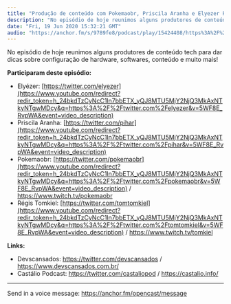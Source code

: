 ```yaml
---
title: "Produção de conteúdo com Pokemaobr, Priscila Aranha e Elyezer Rezende"
description: "No episódio de hoje reunimos alguns produtores de conteúdo tech para dar dicas sobre configuração de hardware, softwares, conteúdo e muito mais!&nbsp;..."
date: "Fri, 19 Jun 2020 15:32:21 GMT"
audio: "https://anchor.fm/s/9789fe8/podcast/play/15424408/https%3A%2F%2Fd3ctxlq1ktw2nl.cloudfront.net%2Fstaging%2F2020-06-20%2Fa2ef0ab76306d1354bf7eacfe3716f0a.m4a"
---
```


No episódio de hoje reunimos alguns produtores de conteúdo tech para dar dicas sobre configuração de hardware, softwares, conteúdo e muito mais! 


**Participaram deste episódio:**


* Elyézer: [https://twitter.com/elyezer](https://www.youtube.com/redirect?redir_token=h_24bkdTzCyNcC1ln7bbETX_yQJ8MTU5MjY2NjQ3MkAxNTkyNTgwMDcy&q=https%3A%2F%2Ftwitter.com%2Felyezer&v=5WF8E_RvpWA&event=video_description)
* Priscila Aranha: [https://twitter.com/pihar](https://www.youtube.com/redirect?redir_token=h_24bkdTzCyNcC1ln7bbETX_yQJ8MTU5MjY2NjQ3MkAxNTkyNTgwMDcy&q=https%3A%2F%2Ftwitter.com%2Fpihar&v=5WF8E_RvpWA&event=video_description)
* Pokemaobr: [https://twitter.com/pokemaobr](https://www.youtube.com/redirect?redir_token=h_24bkdTzCyNcC1ln7bbETX_yQJ8MTU5MjY2NjQ3MkAxNTkyNTgwMDcy&q=https%3A%2F%2Ftwitter.com%2Fpokemaobr&v=5WF8E_RvpWA&event=video_description) / <https://www.twitch.tv/pokemaobr>
* Régis Tomkiel: [https://twitter.com/tomtomkiel](https://www.youtube.com/redirect?redir_token=h_24bkdTzCyNcC1ln7bbETX_yQJ8MTU5MjY2NjQ3MkAxNTkyNTgwMDcy&q=https%3A%2F%2Ftwitter.com%2Ftomtomkiel&v=5WF8E_RvpWA&event=video_description) / <https://www.twitch.tv/tomkiel>


**Links:**


* Devscansados: https://twitter.com/devscansados / https://www.devscansados.com.br/
* Castálio Podcast: https://twitter.com/castaliopod / https://castalio.info/



--- 

Send in a voice message: https://anchor.fm/opencast/message